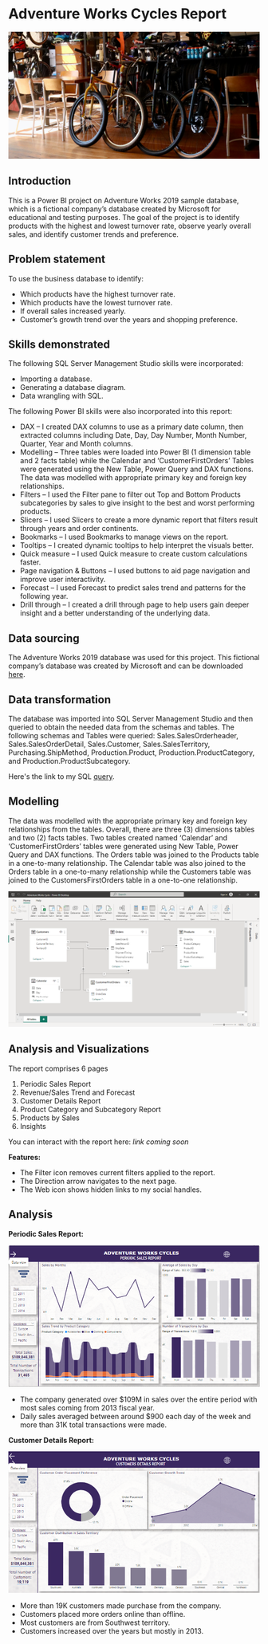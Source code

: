 # Adventure Works Cycles Report
![](intro.png)
## Introduction
This is a Power BI project on Adventure Works 2019 sample database, which is a fictional company’s database created by Microsoft for educational and testing purposes. The goal of the project is to identify products with the highest and lowest turnover rate, observe yearly overall sales, and identify customer trends and preference.
## Problem statement
To use the business database to identify:
- Which products have the highest turnover rate.
- Which products have the lowest turnover rate.
- If overall sales increased yearly.
- Customer’s growth trend over the years and shopping preference.
## Skills demonstrated
The following SQL Server Management Studio skills were incorporated:
- Importing a database.
- Generating a database diagram.
- Data wrangling with SQL.

The following Power BI skills were also incorporated into this report:
- DAX – I created DAX columns to use as a primary date column, then extracted columns including Date, Day, Day Number, Month Number, Quarter, Year and Month columns.
- Modelling – Three tables were loaded into Power BI (1 dimension table and 2 facts table) while the Calendar and ‘CustomerFirstOrders’ Tables were generated using the New Table, Power Query and DAX functions. The data was modelled with appropriate primary key and foreign key relationships.
- Filters – I used the Filter pane to filter out Top and Bottom Products subcategories by sales to give insight to the best and worst performing products.
- Slicers – I used Slicers to create a more dynamic report that filters result through years and order continents.
- Bookmarks – I used Bookmarks to manage views on the report.
- Tooltips – I created dynamic tooltips to help interpret the visuals better.
- Quick measure – I used Quick measure to create custom calculations faster.
- Page navigation & Buttons – I used buttons to aid page navigation and improve user interactivity.
- Forecast – I used Forecast to predict sales trend and patterns for the following year.
- Drill through – I created a drill through page to help users gain deeper insight and a better understanding of the underlying data.

## Data sourcing
The Adventure Works 2019 database was used for this project. This fictional company’s database was created by Microsoft and can be downloaded [here](https://github.com/Microsoft/sql-server-samples/releases/download/adventureworks/AdventureWorks2019.bak).

## Data transformation
The database was imported into SQL Server Management Studio and then queried to obtain the needed data from the schemas and tables. The following schemas and Tables were queried: 
Sales.SalesOrderheader, Sales.SalesOrderDetail, Sales.Customer, Sales.SalesTerritory, Purchasing.ShipMethod, Production.Product, Production.ProductCategory, and Production.ProductSubcategory.

Here's the link to my SQL [query](https://github.com/emmywritescode/SQL-Queries/blob/main/Adventure%20Works%20Cycles%202019.sql).

## Modelling
The data was modelled with the appropriate primary key and foreign key relationships from the tables. Overall, there are three (3) dimensions tables and two (2) facts tables. Two tables created named ‘Calendar’ and ‘CustomerFirstOrders’ tables were generated using New Table, Power Query and DAX functions. The Orders table was joined to the Products table in a one-to-many relationship. The Calendar table was also joined to the Orders table in a one-to-many relationship while the Customers table was joined to the CustomersFirstOrders table in a one-to-one relationship.

![](data_model.png)

## Analysis and Visualizations
The report comprises 6 pages
1. Periodic Sales Report
2. Revenue/Sales Trend and Forecast
3. Customer Details Report
4. Product Category and Subcategory Report
5. Products by Sales
6. Insights

You can interact with the report here: _link coming soon_

**Features:**
- The Filter icon removes current filters applied to the report.
- The Direction arrow navigates to the next page.
- The Web icon shows hidden links to my social handles.
## Analysis
**Periodic Sales Report:**

![](periodic_sales.png)
- The company generated over $109M in sales over the entire period with most sales coming from 2013 fiscal year.
- Daily sales averaged between around $900 each day of the week and more than 31K total transactions were made.

**Customer Details Report:**

![](customer_details.png)
- More than 19K customers made purchase from the company.
- Customers placed more orders online than offline.
- Most customers are from Southwest territory.
- Customers increased over the years but mostly in 2013.





